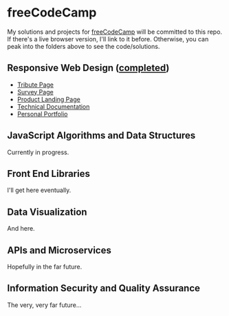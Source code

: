 # freeCodeCamp

My solutions and projects for [freeCodeCamp](https://freecodecamp.com) will be committed to this repo. If there's a live browser version, I'll link to it before. Otherwise, you can peak into the folders above to see the code/solutions.

## Responsive Web Design ([completed](https://www.freecodecamp.org/certification/havemercury/responsive-web-design))
- [Tribute Page](https://havemercury.github.io/freeCodeCamp/1-responsive/tribute.html)
- [Survey Page](https://havemercury.github.io/freeCodeCamp/1-responsive/survey.html)
- [Product Landing Page](https://havemercury.github.io/freeCodeCamp/1-responsive/product.html)
- [Technical Documentation](https://havemercury.github.io/freeCodeCamp/1-responsive/techdoc.html)
- [Personal Portfolio](https://havemercury.github.io/freeCodeCamp/1-responsive/portfolio.html)

## JavaScript Algorithms and Data Structures
Currently in progress.

## Front End Libraries
I'll get here eventually.

## Data Visualization
And here.

## APIs and Microservices
Hopefully in the far future.

## Information Security and Quality Assurance
The very, very far future...